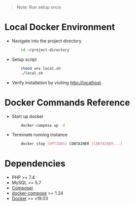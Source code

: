 > Note: Run setup once
    
# Local Docker Environment

* Navigate into the project directory

    ```bash
        cd ~/project-directory
    ```

* Setup script

    ```bash
        chmod u+x local.sh
        ./local.sh
    ``` 

* Verify installation by visiting [http://localhost](http://localhost/).

# Docker Commands Reference

* Start up docker

    ```bash
        docker-compose up -d
    ```
    
* Terminate running instance

    ```bash
        docker stop [OPTIONS] CONTAINER [CONTAINER...]
    ```
    
    
    
# Dependencies

* PHP >= 7.4
* MySQL >= 5.7
* [Composer](https://getcomposer.org/)
* [docker-compose](https://docs.docker.com/compose/install/#install-compose) >= 1.24
* [Docker](https://docs.docker.com/install/) >= v19.03